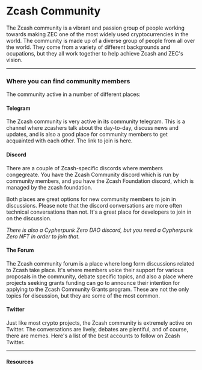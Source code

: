 # Zcash Community

The Zcash community is a vibrant and passion group of people working towards making ZEC one of the most widely used cryptocurrencies in the world. The community is made up of a diverse group of people from all over the world. They come from a variety of different backgrounds and ocupations, but they all work together to help achieve Zcash and ZEC's vision.

----

### Where you can find community members

The community active in a number of different places:

#### Telegram

The Zcash community is very active in its community telegram. This is a channel where zcashers talk about the day-to-day, discuss news and updates, and is also a good place for community members to get acquainted with each other. The link to join is here.

#### Discord

There are a couple of Zcash-specific discords where members congegreate. You have the Zcash Community discord which is run by community members, and you have the Zcash Foundation discord, which is managed by the zcash foundation.

Both places are great options for new community members to join in discussions. Please note that the discord conversations are more often technical conversations than not. It's a great place for developers to join in on the discussion.

*There is also a Cypherpunk Zero DAO discord, but you need a Cypherpunk Zero NFT in order to join that.*

#### The Forum

The Zcash community forum is a place where long form discussions related to Zcash take place. It's where members voice their support for various proposals in the community, debate specific topics, and also a place where projects seeking grants funding can go to announce their intention for applying to the Zcash Community Grants program. These are not the only topics for discussion, but they are some of the most common.

#### Twitter

Just like most crypto projects, the Zcash community is extremely active on Twitter. The conversations are lively, debates are plentiful, and of course, there are memes. Here's a list of the best accounts to follow on Zcash Twitter.

----

#### Resources

